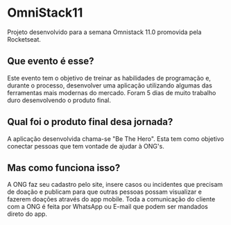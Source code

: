 # OmniStack11
  Projeto desenvolvido para a semana Omnistack 11.0 promovida pela Rocketseat.
  
## Que evento é esse?
  Este evento tem o objetivo de treinar as habilidades de programação e, durante o processo,
  desenvolver uma aplicação utilizando algumas das ferramentas mais modernas do mercado. Foram 5 dias de muito trabalho duro desenvolvendo o produto final.
  
## Qual foi o produto final desa jornada?
  A aplicação desenvolvida chama-se "Be The Hero". Esta tem como objetivo conectar pessoas que tem vontade de ajudar à ONG's.
  
## Mas como funciona isso? 
  A ONG faz seu cadastro pelo site, insere casos ou incidentes que precisam de doação e publicam para que outras pessoas possam 
  visualizar e fazerem doações através do app mobile. Toda a comunicação do cliente com a ONG é feita por WhatsApp ou E-mail 
  que podem ser mandados direto do app.

